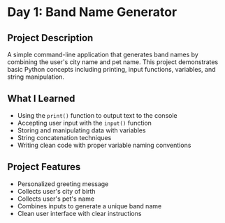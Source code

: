 # Day 1: Band Name Generator

## Project Description
A simple command-line application that generates band names by combining the user's city name and pet name. This project demonstrates basic Python concepts including printing, input functions, variables, and string manipulation.

## What I Learned
- Using the `print()` function to output text to the console
- Accepting user input with the `input()` function
- Storing and manipulating data with variables
- String concatenation techniques
- Writing clean code with proper variable naming conventions

## Project Features
- Personalized greeting message
- Collects user's city of birth
- Collects user's pet's name
- Combines inputs to generate a unique band name
- Clean user interface with clear instructions

